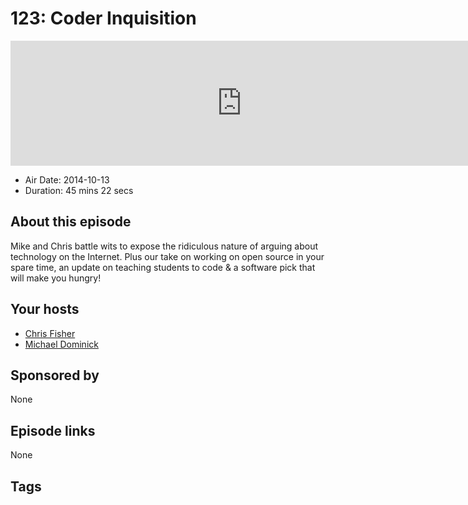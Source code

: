 # 123: Coder Inquisition

<iframe src="https://player.fireside.fm/v2/MLf2ZzhC+4IKEi0Up?theme=dark" width="740" height="200" frameborder="0" scrolling="no"></iframe>

* Air Date: 2014-10-13
* Duration: 45 mins 22 secs

## About this episode

Mike and Chris battle wits to expose the ridiculous nature of arguing about technology on the Internet.  Plus our take on working on open source in your spare time, an update on teaching students to code & a software pick that will make you hungry!

## Your hosts
* [Chris Fisher](https://coder.show/hosts/chrislas)
* [Michael Dominick](https://coder.show/hosts/michael)

## Sponsored by

None



## Episode links

None



## Tags

